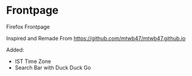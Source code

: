 # Frontpage
Firefox Frontpage

Inspired and Remade From https://github.com/mtwb47/mtwb47.github.io

Added:
* IST Time Zone
* Search Bar with Duck Duck Go 

